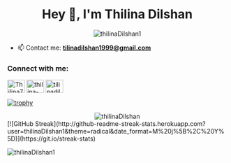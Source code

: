 <h1 align="center">Hey 👋, I'm Thilina Dilshan</h1>

<p></p><p></p>
<div align="center">
  <img src="https://komarev.com/ghpvc/?username=thilinaDilshan1&style=for-the-badge&color=blueviolet" alt="thilinaDilshan1" />
</div>
<p></p><p></p>

- 📫 Contact me: **tilinadilshan1999@gmail.com**

<h3 align="left">Connect with me:</h3>
<p align="left">
<a href="https://twitter.com/Thilina75704889?s=09" target="blank"><img align="center" src="https://raw.githubusercontent.com/rahuldkjain/github-profile-readme-generator/master/src/images/icons/Social/twitter.svg" alt="Thilina75704889" height="30" width="40" /></a>
<a href="https://www.linkedin.com/in/thilina-dilshan-b4bb8920a/" target="blank"><img align="center" src="https://raw.githubusercontent.com/rahuldkjain/github-profile-readme-generator/master/src/images/icons/Social/linked-in-alt.svg" alt="thilina-dilshan-b4bb8920a" height="30" width="40" /></a>
<a href="tilinadilshan1999@gmail.com" target="blank"><img align="center" src="https://img.icons8.com/color/344/facebook-new.png" alt="tilinadilshan1999@gmail.com" height="30" width="40" /></a>
</p>

 
<!--
**thilinaDilshan1/thilinaDilshan1** is a ✨ _special_ ✨ repository because its `README.md` (this file) appears on your GitHub profile.

Here are some ideas to get you started:

- 🔭 I’m currently working on ...
- 🌱 I’m currently learning ...
- 👯 I’m looking to collaborate on ...
- 🤔 I’m looking for help with ...
- 💬 Ask me about ...
- 📫 How to reach me: ...
- 😄 Pronouns: ...
- ⚡ Fun fact: ...
-->
[![trophy](https://github-profile-trophy.vercel.app/?username=thilinaDilshan1&theme=onedark)](https://github.com/ryo-ma/github-profile-trophy)
<div align="center">
<img src="https://github-readme-stats.vercel.app/api?username=thilinaDilshan1&show_icons=true&theme=radical" alt="thilinaDilshan">
</div>
[![GitHub Streak](http://github-readme-streak-stats.herokuapp.com?user=thilinaDilshan1&theme=radical&date_format=M%20j%5B%2C%20Y%5D)](https://git.io/streak-stats)
<p></p>
<img align="center" src="https://github-readme-stats.vercel.app/api/top-langs?username=thilinaDilshan1&show_icons=true&theme=dracula&locale=en&layout=compact&hide_border=true" alt="thilinaDilshan1" />    
<p></p>


